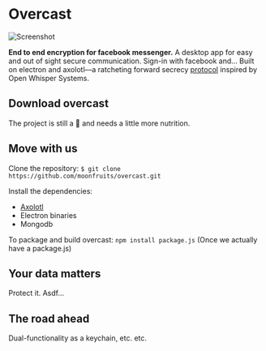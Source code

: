 Overcast
======
![Screenshot](http://github.com/moonfruits/overcast/blob/master/screenshot-placeholder.png)

**End to end encryption for facebook messenger.**
A desktop app for easy and out of sight secure communication. Sign-in with facebook and... Built on electron and axolotl––a ratcheting forward secrecy [protocol](https://github.com/trevp/double_ratchet/wiki) inspired by Open Whisper Systems.

## Download overcast
The project is still a 👶 and needs a little more nutrition.

## Move with us
Clone the repository:
```$ git clone https://github.com/moonfruits/overcast.git```

Install the dependencies:
* [Axolotl](https://github.com/joebandenburg/libaxolotl-javascript)
* Electron binaries
* Mongodb 

To package and build overcast:
```npm install package.js```
(Once we actually have a package.js)

## Your data matters
Protect it. Asdf...

## The road ahead
Dual-functionality as a keychain, etc. etc.